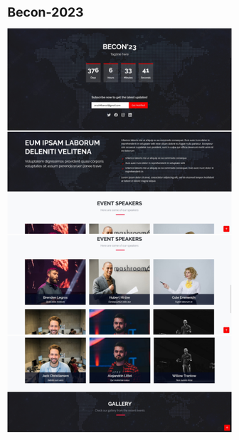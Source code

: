 # Becon-2023
![Image1](./assets/img/readme/screenshot.393.jpg)
![Image1](./assets/img/readme/screenshot.394.jpg)
![Image1](./assets/img/readme/screenshot.395.jpg)
![Image1](./assets/img/readme/screenshot.396.jpg)
